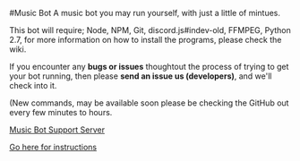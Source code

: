 #Music Bot
A music bot you may run yourself, with just a little of mintues.

This bot will require; Node, NPM, Git, discord.js#indev-old, FFMPEG, Python 2.7, for more information on how to install the programs, please check the wiki.

If you encounter any **bugs or issues** thoughtout the process of trying to get your bot running, then please **send an issue us (developers)**, and we'll check into it. 

(New commands, may be available soon please be checking the GitHub out every few minutes to hours.

[Music Bot Support Server](https://discord.gg/CVyVgap)

[Go here for instructions](https://github.com/developerCodex/musicbot/wiki/Installation)
